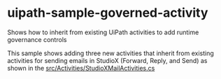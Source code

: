 # uipath-sample-governed-activity
Shows how to inherit from existing UiPath activities to add runtime governance controls

This sample shows adding three new activities that inherit from existing activities for sending emails in StudioX (Forward, Reply, and Send) as shown in the [src/Activities/StudioXMailActivities.cs](https://github.com/AndrewBrianHall/uipath-sample-governed-activity/blob/master/src/Activities/StudioXMailActivities.cs)
